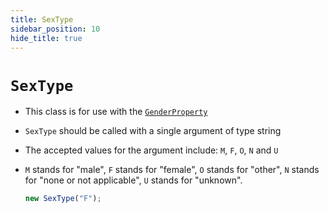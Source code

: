 ```yaml
---
title: SexType
sidebar_position: 10
hide_title: true
---
```


# `SexType`

- This class is for use with the
  [`GenderProperty`](/documentation/properties/genderproperty)

- `SexType` should be called with a single argument of type string

- The accepted values for the argument include: `M`, `F`, `O`, `N` and `U`

- `M` stands for "male", `F` stands for "female", `O` stands for "other", `N`
  stands for "none or not applicable", `U` stands for "unknown".

  ```js
  new SexType("F");
  ```
